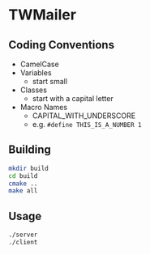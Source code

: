 # TWMailer

## Coding Conventions

* CamelCase
* Variables
    * start small
* Classes
    * start with a capital letter
* Macro Names
    * CAPITAL_WITH_UNDERSCORE
    + e.g. `#define THIS_IS_A_NUMBER 1`

## Building

```bash
mkdir build
cd build
cmake ..
make all
```

## Usage

```bash
./server
./client
```